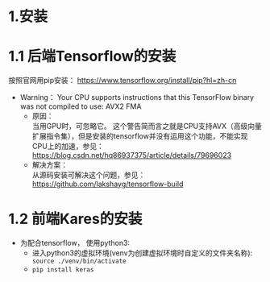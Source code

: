 # 1.安装
# 1.1 后端Tensorflow的安装
按照官网用pip安装： https://www.tensorflow.org/install/pip?hl=zh-cn  
* Warning： Your CPU supports instructions that this TensorFlow binary was not compiled to use: AVX2 FMA
  * 原因：  
  当用GPU时，可忽略它。 这个警告简而言之就是CPU支持AVX（高级向量扩展指令集），但是安装的tensorflow并没有运用这个功能，不能实现CPU上的加速，参见： 
  https://blog.csdn.net/hq86937375/article/details/79696023
  * 解决方案：  
  从源码安装可解决这个问题，参见：https://github.com/lakshayg/tensorflow-build

# 1.2 前端Kares的安装
* 为配合tensorflow， 使用python3: 
  * 进入python3的虚拟环境(venv为创建虚拟环境时自定义的文件夹名称):` source ./venv/bin/activate`
  * `pip install keras`
